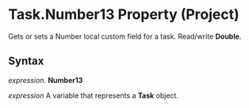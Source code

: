 
# Task.Number13 Property (Project)

Gets or sets a Number local custom field for a task. Read/write  **Double**.


## Syntax

 _expression_. **Number13**

 _expression_ A variable that represents a **Task** object.

